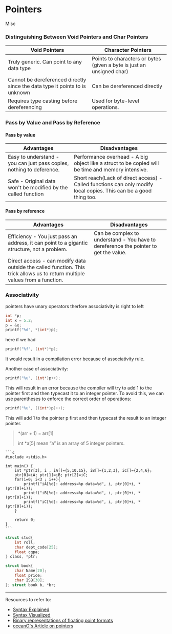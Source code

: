 # Pointers

Misc

### Distinguishing Between Void Pointers and Char Pointers

| Void Pointers                                                               | Character Pointers                                                    |
| --------------------------------------------------------------------------- | --------------------------------------------------------------------- |
| Truly generic. Can point to any data type                                   | Points to characters or bytes (given a byte is just an unsigned char) |
| Cannot be dereferenced directly since the data type it points to is unknown | Can be dereferenced directly                                          |
| Requires type casting before dereferencing                                  | Used for byte-level operations.                                       |


### Pass by Value and Pass by Reference

#### Pass by value

| Advantages                                                           | Disadvantages                                                                                                     |
| -------------------------------------------------------------------- | ----------------------------------------------------------------------------------------------------------------- |
| Easy to understand - you can just pass copies, nothing to deference. | Performance overhead - A big object like a struct to be copied will be time and memory intensive.                 |
| Safe - Original data won't be modified by the called function        | Short reach(Lack of direct access) - Called functions can only modify local copies. This can be a good thing too. |

#### Pass by reference

| Advantages                                                                                                                   | Disadvantages                                                                        |
| ---------------------------------------------------------------------------------------------------------------------------- | ------------------------------------------------------------------------------------ |
| Efficiency  - You just pass an address, it can point to a gigantic structure, not a problem.                                 | Can be complex to understand - You have to dereference the pointer to get the value. |
| Direct access - can modify data outside the called function. This trick allows us to return multiple values from a function. |                                                                                      |
### Associativity

pointers have unary operators therfore associativity is right to left

```C
int *p;
int x = 5.2;
p = &x;
printf("%d", *(int*)p);
```

here if we had 

```C
printf("%f", (int*)*p);
```

It would result in a compilation error because of associativity rule.

Another case of associativity:

```C
printf("%u", (int*)p++);
```

This will result in an error because the compiler will try to add 1 to the pointer first and then typecast it to an integer pointer. To avoid this, we can use parentheses to enforce the correct order of operations:

```C
printf("%u", ((int*)p)++);
```

This will add 1 to the pointer p first and then typecast the result to an integer pointer.



> *(arr + 1) = arr[1]
> 
> int *a[5] mean “a” is an array of 5 integer pointers.

~~~admonish note
```c
#include <stdio.h>

int main() {
    int *ptr[3], i , iA[]={5,10,15}, iB[]={1,2,3}, iC[]={2,4,6};
    ptr[0]=iA; ptr[1]=iB; ptr[2]=iC;
    for(i=0; i<3 ; i++){
        printf("iA[%d]: address=%p data=%d", i, ptr[0]+i, *(ptr[0]+i));
        printf("iB[%d]: address=%p data=%d", i, ptr[0]+i, *(ptr[0]+i));
        printf("iC[%d]: address=%p data=%d", i, ptr[0]+i, *(ptr[0]+i));
    }

    return 0;
}
```
~~~

```c
struct stud{
    int roll;
    char dept_code[25];
    float cgpa;
} class, *ptr;

struct book{
    char Name[20];
    float price;
    char ISB[30];
}; struct book b, *br;
```


-----

Resources to refer to:

- [Syntax Explained](https://cdecl.org/)
- [Syntax Visualized](https://www.dcode.fr/c-declaration-explained)
- [Binary representations of floating point formats](https://float.exposed)
- [oceanO's Article on pointers](https://medium.com/@jalal92/just-dereference-the-link-for-the-code-in-the-video-cdfc0c2d9547)
